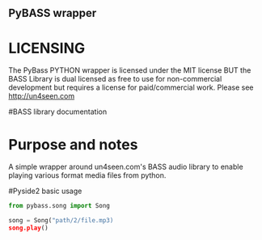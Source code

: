 PyBASS wrapper
--------------

# LICENSING

The PyBass PYTHON wrapper is licensed under the MIT license BUT the BASS Library is dual licensed as free to use
for non-commercial development but requires a license for paid/commercial work.   Please see http://un4seen.com

#BASS library documentation


# Purpose and notes

A simple wrapper around un4seen.com's BASS audio library to enable playing various format media files from python.


#Pyside2 basic usage
```python
from pybass.song import Song

song = Song("path/2/file.mp3)
song.play()
```

